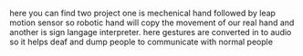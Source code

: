 here you can find two project one is mechenical hand followed by leap motion sensor so robotic hand will copy the movement of our real hand
and another is sign langage interpreter. here gestures are converted in to audio so it helps deaf and dump people to communicate with normal people
